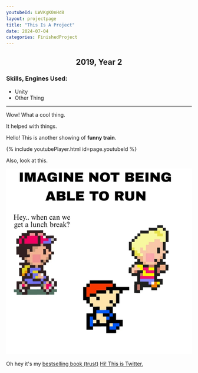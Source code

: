 ```yaml
---
youtubeId: LWVKgK0nHd8
layout: projectpage
title: "This Is A Project"
date: 2024-07-04
categories: FinishedProject
---
```


<center><h2>2019, Year 2</h2></center>

### Skills, Engines Used: 

- Unity
- Other Thing

---

Wow! What a cool thing.

It helped with things.

Hello! This is another showing of **funny train**.

{% include youtubePlayer.html id=page.youtubeId %}



Also, look at this.

![Oh no! Ness!](/assets/img/NessMeme.png)


Oh hey it's my [bestselling book (trust)](/ProjectPages/hi.txt)
[Hi! This is Twitter.](https://x.com/home)